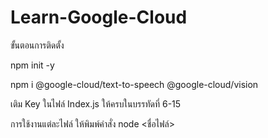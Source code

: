 ﻿# Learn-Google-Cloud

ขั้นตอนการติดตั้ง

npm init -y

npm i @google-cloud/text-to-speech @google-cloud/vision

เติม Key ในไฟล์ Index.js ให้ครบในบรรทัดที่ 6-15

การใช้งานแต่ละไฟล์ ให้พิมพ์คำสั่ง node <ชื่อไฟล์>
